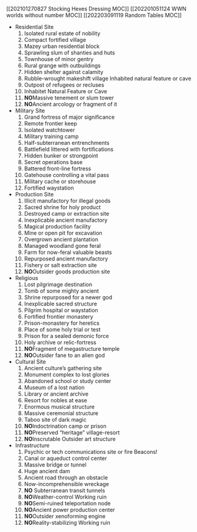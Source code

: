 [[202101270827 Stocking Hexes Dressing MOC]]
[[202201051124 WWN worlds without number MOC]]
[[202203091119 Random Tables MOC]]

- Residential Site
	1. Isolated rural estate of nobility
	2. Compact fortified village
	3. Mazey urban residential block
	4. Sprawling slum of shanties and huts
	5. Townhouse of minor gentry
	6. Rural grange with outbuildings 
	7. Hidden shelter against calamity
	8. Rubble-wrought makeshift village Inhabited natural feature or cave
	9. Outpost of refugees or recluses
	10. Inhabitet Natural Feature or Cave
	11. **NO**Massive tenement or slum tower
	12. **NO**Ancient arcology or fragment of it
- Military Site
	1.  Grand fortress of major significance
	2.  Remote frontier keep
	3.  Isolated watchtower
	4.  Military training camp
	5.  Half-subterranean entrenchments
	6.  Battlefield littered with fortifications
	7.  Hidden bunker or strongpoint
	8.  Secret operations base
	9.  Battered front-line fortress
	10.  Gatehouse controlling a vital pass
	11.  Military cache or storehouse
	12.  Fortified waystation
-  Production Site
	1.   Illicit manufactory for illegal goods
	2.   Sacred shrine for holy product 
	3.   Destroyed camp or extraction site
	4.   Inexplicable ancient manufactory
	5.   Magical production facility
	6.   Mine or open pit for excavation
	7.   Overgrown ancient plantation 
	8.   Managed woodland gone feral
	9.   Farm for now-feral valuable beasts
	10.   Repurposed ancient manufactory
	11.   Fishery or salt extraction site
	12.   **NO**Outsider goods production site
-   Religious
	1.   Lost pilgrimage destination
	2.   Tomb of some mighty ancient 
	3.   Shrine repurposed for a newer god
	4.   Inexplicable sacred structure
	5.   Pilgrim hospital or waystation
	6.   Fortified frontier monastery
	7.   Prison-monastery for heretics 
	8.   Place of some holy trial or test 
	9.   Prison for a sealed demonic force
	10.   Holy archive or relic-fortress
	11.   **NO**Fragment of megastructure temple
	12.   **NO**Outsider fane to an alien god
-   Cultural Site
	1.   Ancient culture’s gathering site
	2.   Monument complex to lost glories
	3.   Abandoned school or study center
	4.   Museum of a lost nation
	5.   Library or ancient archive
	6.   Resort for nobles at ease  
	7.   Enormous musical structure
	8.   Massive ceremonial structure
	9.   Taboo site of dark magic
	10.   **NO**Indoctrination camp or prison
	11.   **NO**Preserved “heritage” village-resort
	12.   **NO**Inscrutable Outsider art structure
-   Infrastructure
	1.    Psychic or tech communications site or fire Beacons!
	2.    Canal or aqueduct control center
	3.    Massive bridge or tunnel
	4.    Huge ancient dam 
	5.    Ancient road through an obstacle
	6.    Now-incomprehensible wreckage
	7.   **NO** Subterranean transit tunnels
	8.    **NO**Weather-control Working ruin 
	9.    **NO**Semi-ruined teleportation node
	10.    **NO**Ancient power production center
	11.    **NO**Outsider xenoforming engine
	12.    **NO**Reality-stabilizing Working ruin



